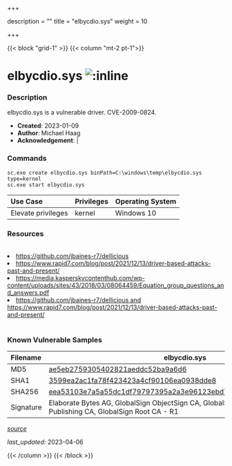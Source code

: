 +++

description = ""
title = "elbycdio.sys"
weight = 10

+++


{{< block "grid-1" >}}
{{< column "mt-2 pt-1">}}


# elbycdio.sys ![:inline](/images/twitter_verified.png) 


### Description

elbycdio.sys is a vulnerable driver. CVE-2009-0824.

- **Created**: 2023-01-09
- **Author**: Michael Haag
- **Acknowledgement**:  | [](https://twitter.com/)

### Commands

```
sc.exe create elbycdio.sys binPath=C:\windows\temp\elbycdio.sys type=kernel
sc.exe start elbycdio.sys
```

| Use Case | Privileges | Operating System | 
|:---- | ---- | ---- |
| Elevate privileges | kernel | Windows 10 |

### Resources
<br>
<li><a href=" https://github.com/jbaines-r7/dellicious"> https://github.com/jbaines-r7/dellicious</a></li>
<li><a href=" https://www.rapid7.com/blog/post/2021/12/13/driver-based-attacks-past-and-present/"> https://www.rapid7.com/blog/post/2021/12/13/driver-based-attacks-past-and-present/</a></li>
<li><a href=" https://media.kasperskycontenthub.com/wp-content/uploads/sites/43/2018/03/08064459/Equation_group_questions_and_answers.pdf"> https://media.kasperskycontenthub.com/wp-content/uploads/sites/43/2018/03/08064459/Equation_group_questions_and_answers.pdf</a></li>
<li><a href="https://github.com/jbaines-r7/dellicious and https://www.rapid7.com/blog/post/2021/12/13/driver-based-attacks-past-and-present/">https://github.com/jbaines-r7/dellicious and https://www.rapid7.com/blog/post/2021/12/13/driver-based-attacks-past-and-present/</a></li>
<br>

### Known Vulnerable Samples

| Filename | elbycdio.sys |
|:---- | ---- | 
| MD5 | <a href="https://www.virustotal.com/gui/file/ae5eb2759305402821aeddc52ba9a6d6">ae5eb2759305402821aeddc52ba9a6d6</a> |
| SHA1 | <a href="https://www.virustotal.com/gui/file/3599ea2ac1fa78f423423a4cf90106ea0938dde8">3599ea2ac1fa78f423423a4cf90106ea0938dde8</a> |
| SHA256 | <a href="https://www.virustotal.com/gui/file/eea53103e7a5a55dc1df79797395a2a3e96123ebd71cdd2db4b1be80e7b3f02b">eea53103e7a5a55dc1df79797395a2a3e96123ebd71cdd2db4b1be80e7b3f02b</a> |
| Signature | Elaborate Bytes AG, GlobalSign ObjectSign CA, GlobalSign Primary Object Publishing CA, GlobalSign Root CA - R1   |


[*source*](https://github.com/magicsword-io/LOLDrivers/tree/main/yaml/elbycdio.yaml)

*last_updated:* 2023-04-06








{{< /column >}}
{{< /block >}}
